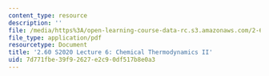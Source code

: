 ```yaml
---
content_type: resource
description: ''
file: /media/https%3A/open-learning-course-data-rc.s3.amazonaws.com/2-60j-fundamentals-of-advanced-energy-conversion-spring-2020/7d771fbe39f92627e2c90df517b8e0a3_MIT2_60s20_lec6.pdf
file_type: application/pdf
resourcetype: Document
title: '2.60 S2020 Lecture 6: Chemical Thermodynamics II'
uid: 7d771fbe-39f9-2627-e2c9-0df517b8e0a3
---
```

